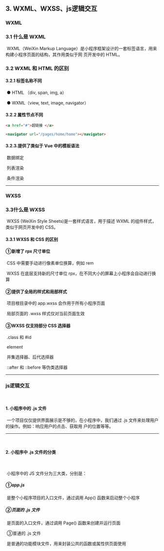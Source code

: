 ## 3. WXML、WXSS、js逻辑交互



### WXML



### 		3.1  什么是 WXML



​					WXML（WeiXin Markup Language）是小程序框架设计的一套标签语言，用来构建小程序页面的结构，其作用类似于网			页开发中的 HTML。





### 3.2  WXML 和 HTML 的区别



#### 3.2.1 标签名称不同



​			●  HTML （div, span, img, a）

​			●  WXML（view, text, image, navigator）



#### 3.2.2 属性节点不同				

```html
<a href="#">超链接 </a>

​<navigator url="/pages/home/home"></navigator>
```


#### 3.2.3.提供了类似于 Vue 中的模板语法

​			数据绑定

​			列表渲染

​			条件渲染

------



### WXSS



### 3.3什么是 WXSS



​		WXSS (WeiXin Style Sheets)是一套样式语言，用于描述 WXML 的组件样式，类似于网页开发中的 CSS。



#### 3.3.1  WXSS 和 CSS 的区别



#### 		①新增了 rpx 尺寸单位



​					CSS 中需要手动进行像素单位换算，例如 rem



​					WXSS 在底层支持新的尺寸单位 rpx，在不同大小的屏幕上小程序会自动进行换算



#### 		②提供了全局的样式和局部样式



​				项目根目录中的 app.wxss 会作用于所有小程序页面



​				局部页面的 .wxss 样式仅对当前页面生效



#### 		③WXSS 仅支持部分 CSS 选择器



​				.class 和 #id



​				element



​				并集选择器、后代选择器



​				::after 和 ::before 等伪类选择器



------



### js逻辑交互

​		

#### 		1. 小程序中的 .js 文件



​				一个项目仅仅提供界面展示是不够的，在小程序中，我们通过 .js 文件来处理用户的操作。例如：响应用户的点击、获取用			户的位置等等。







------

​			

#### 		2. 小程序中 .js 文件的分类

​	

​			小程序中的 JS 文件分为三大类，分别是：



##### 					①app.js



​						是整个小程序项目的入口文件，通过调用 App() 函数来启动整个小程序



##### 					②页面的 .js 文件



​					是页面的入口文件，通过调用 Page() 函数来创建并运行页面



​				③普通的 .js 文件



​					是普通的功能模块文件，用来封装公共的函数或属性供页面使用



